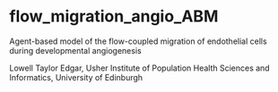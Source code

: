 # flow_migration_angio_ABM
Agent-based model of the flow-coupled migration of endothelial cells during developmental angiogenesis

Lowell Taylor Edgar, Usher Institute of Population Health Sciences and Informatics, University of Edinburgh
